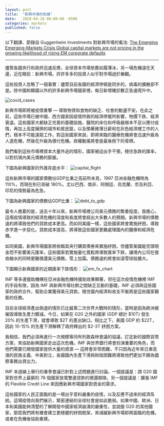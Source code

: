```yaml
---
layout: post
title:  "新興市場的危機"
date:   2020-04-18 00:00:00 -0500
categories: markets
published: false
---
```


以下翻譯、節錄自 Guggenheim Investments 對新興市場的看法: [The Emerging Emerging-Markets Crisis
Global capital markets are not pricing in the growing likelihood of rising EM corporate defaults](https://www.guggenheiminvestments.com/perspectives/global-cio-outlook/the-emerging-emerging-markets-crisis)

***

儘管各國央行和政府迅速反應，全球資本市場依舊如履薄冰，另一場危機遠在天邊，近在眼前：新興市場。許許多多的投資人似乎對市場過於樂觀。

這些投資人忽略了一個事實：儘管目前各國的經濟停頓是同步的，病毒的擴散卻不是。除中國和韓國以外的許多新興市場國家裡，每日新增確診數正急速爬升中。

![covid_cases](https://www.guggenheiminvestments.com/getattachment/a46479bf-a0c6-4782-b3bb-9c27d9f52a06/New-Virus-Cases-Rising-in-the-Emerging-Markets.png.aspx)

新興市場即將被疫情重擊 — 導致物資和食物的缺乏、社會的動盪不安。在此之前，這些市場已被中國、西方國家因疫情所致的經濟停擺所影響，物價下跌、經濟衰退。這些國家大都缺乏完善的基礎設施，醫院的床位和呼吸器根本不足以應付疫情，再加上高度擁擠的城市和貧民窟，以及領著微薄日薪和在灰色經濟裡工作的人們，根本不可能遠距工作。對這些國家來說，即將來臨的醫療危機將會迅速升級為人道危機，然後在升級為償付危機。政權動搖將會是最後倒下的骨牌。

我們看到這些市場裡資本大量外逃的情形，國家被迫出手干預，穩住急跌的匯率，以對抗境內美元債務的膨脹。

下圖為新興國家的外匯存底水平：
![capital_flight](https://www.guggenheiminvestments.com/getattachment/86e82d8a-57a8-4d9d-8020-6dc122734850/Emerging-Market-Foreign-Exchange-Reserves-at-Risk.png.aspx)

這些新興市場的國家債務佔GDP比重之高前所未見，1997 亞洲金融危機時為 110%，而現在則已突破 180%。尤以巴西、南非、阿根廷、烏克蘭、奈及利亞、印尼的情勢最為危急。

下圖為新興國家的債務佔GDP比重：
![debt_to_gdp](https://www.guggenheiminvestments.com/getattachment/662156b1-808a-462f-8c7f-e9ee261ceaf7/Emering-Markets-Are-Highly-Vulnerable-in-this-Environment.png.aspx)

最令人擔憂的是，過去十年以來，新興市場裡公司美元債務的繁重程度。我擔心，這場疫情導致的經濟危機的深度和長度將會超出大多數人的預期。新興市場的債務違約將導致他們的貸款成本更高。而如同美國一樣，這些國家將會實施紓困，導致赤字進一步惡化。貸款成本提高，將導致這些國家更難處理國內的醫療和經濟危機。

如同美國，新興市場國家將依賴其央行購買債券來實施紓困，但儘管美國能空頭現金而不影響美元匯率，這些國家若實施量化寬鬆將導致匯率下跌，讓境內公司在營收縮水的同時更難償還美元債務，雪上加霜。債務違約將會如滾雪球般擴大。

下圖顯示新興國家的近期匯率下跌情形：
![em_fx_chart](https://www.guggenheiminvestments.com/getattachment/c398a885-1aa1-4d38-916c-ec4b616ec6c2/EM-Currencies-Have-Been-Battered-by-COVID-19-With-Much-More-Pain-to-Come.png.aspx)

IMF 等多邊援助機構在亞洲金融危機時援助效果顯著，但在這次疫情危機裡 IMF 的手段有限，因為 IMF 與新興市場社群之間缺乏互動的基礎。IMF 必須與這些國家的政府合作，幫助企業獲得美元貸款。穩住國內經濟和收支平衡將是這些國家艱鉅的任務。

目前全球經濟產出倒退的情形已比擬第二次世界大戰時的情形，當時是因為歐洲被摧毀導致生產力驟減。今日，如果在 G20 之外的國家 (GDP 總計 $10T) 發生 20% 的生產下滑，就會導致 $2T 的產出缺口。相比之下，美國 GDP 約 $22T，因此 10-15% 的生產下滑解釋了政府釋出的 $2-3T 紓困方案。

我相信，我們必須再進行一次規模等同布列敦森林會議的協議，訂定新的國際貨幣方案，來協助新興國家走出這次危機。IMF 與世界銀行將會扮演重要的角色，而他們需要已開發國家提供大量的資源 — 這將會非常困難，不只因為近年來日漸高漲的民族主義、中美對立，各國國內生產下滑與財政困難將導致他們更加不願為國際事務出資出力。

IMF 本週線上舉行的春季會議已針對上述問題進行討論。一個提議是：請 G20 國家對世界上最窮的 76 個國家放寬雙邊貸款的償還期限。另一個提議是：擴張 IMF 的 Flexible Credit Line 來因應新興市場國家對資金的需求。

這些國家的人民正面臨的是一場出乎意料嚴重的疫情，以及反應不過來的經濟系統。這場疫情向我們展示，緊密連結的全球社會是如此脆弱。如果中國、歐洲、日本和美國能夠清楚的了解開發中國家經濟崩潰的嚴重性，並說服 G20 的其他國家，那麼我們將有機會建立更穩健的紓困框架，來減緩新興市場即將面臨的危機，或者在危機後協助重建。
